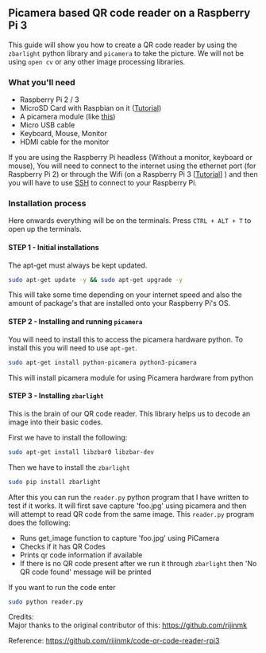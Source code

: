 ## Picamera based QR code reader on a Raspberry Pi 3

This guide will show you how to create a QR code reader by using the `zbarlight` python library and `picamera` to take the picture. We will not be using `open cv` or any other image processing libraries. 

### What you'll need

* Raspberry Pi 2 / 3
* MicroSD Card with Raspbian on it ([Tutorial](https://github.com/rijinmk/guide-to-install-any-os-terminal-rpi3))
* A picamera module (like [this](https://www.raspberrypi.org/products/camera-module-v2/))
* Micro USB cable
* Keyboard, Mouse, Monitor
* HDMI cable for the monitor

If you are using the Raspberry Pi headless (Without a monitor, keyboard or mouse), You will need to connect to the internet using the ethernet port (for Raspberry Pi 2) or through the Wifi (on a Raspberry Pi 3 [[Tutorial](https://github.com/rijinmk/guide-to-wifi-terminal-rpi3)] ) and then you will have to use [SSH](https://github.com/rijinmk/guide-to-ssh-rpi3) to connect to your Raspberry Pi. 

### Installation process 

Here onwards everything will be on the terminals. Press `CTRL + ALT + T` to open up the terminals. 

#### STEP 1 - Initial installations

 The apt-get must always be kept updated. 

```bash 
sudo apt-get update -y && sudo apt-get upgrade -y
```

This will take some time depending on your internet speed and also the amount of package's that are installed onto your Raspberry Pi's OS.

#### STEP 2 - Installing and running `picamera` 

You will need to install this to access the picamera hardware python. To install this you will need to use `apt-get`. 

```bash
sudo apt-get install python-picamera python3-picamera
```

This will install picamera module for using Picamera hardware from python

 

#### STEP 3 - Installing `zbarlight`

This is the brain of our QR code reader. This library helps us to decode an image into their basic codes. 

First we have to install the following: 

```bash
sudo apt-get install libzbar0 libzbar-dev
```

Then we have to install the `zbarlight`

```bash 
sudo pip install zbarlight
```

After this you can run the `reader.py` python program that I have written to test if it works. It will first save capture 'foo.jpg' using picamera and then will attempt to read QR code from the same image.
This `reader.py` program does the following: 

* Runs get_image function to capture 'foo.jpg' using PiCamera
* Checks if it has QR Codes 
* Prints qr code information if available
* If there is no QR code present after we run it through `zbarlight` then 'No QR code found' message will be printed 


If you want to run the code enter

```bash
sudo python reader.py
```

Credits:  
Major thanks to the original contributor of this:
https://github.com/rijinmk

Reference:
https://github.com/rijinmk/code-qr-code-reader-rpi3



